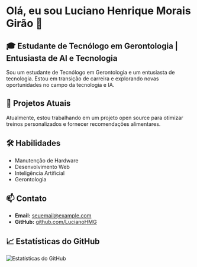 # Olá, eu sou Luciano Henrique Morais Girão 👋

## 🎓 Estudante de Tecnólogo em Gerontologia | Entusiasta de AI e Tecnologia

Sou um estudante de Tecnólogo em Gerontologia e um entusiasta de tecnologia. Estou em transição de carreira e explorando novas oportunidades no campo da tecnologia e IA.

## 🌟 Projetos Atuais
Atualmente, estou trabalhando em um projeto open source para otimizar treinos personalizados e fornecer recomendações alimentares.

## 🛠️ Habilidades
- Manutenção de Hardware
- Desenvolvimento Web
- Inteligência Artificial
- Gerontologia

## 📫 Contato
- **Email:** seuemail@example.com
- **GitHub:** [github.com/LucianoHMG](https://github.com/LucianoHMG)

## 📈 Estatísticas do GitHub
![Estatísticas do GitHub](https://github-readme-stats.vercel.app/api?username=LucianoHMG&show_icons=true)
